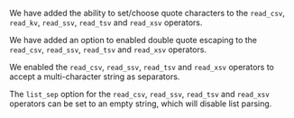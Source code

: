 We have added the ability to set/choose quote characters to the `read_csv`,
`read_kv`, `read_ssv`, `read_tsv` and `read_xsv` operators.

We have added an option to enabled double quote escaping to the  `read_csv`,
`read_ssv`, `read_tsv` and `read_xsv` operators.

We enabled the `read_csv`, `read_ssv`, `read_tsv` and `read_xsv` operators
to accept a multi-character string as separators.

The `list_sep` option for the `read_csv`, `read_ssv`, `read_tsv` and `read_xsv`
operators can be set to an empty string, which will disable list parsing.
